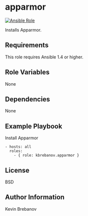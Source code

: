 apparmor
========

[![Ansible Role](https://img.shields.io/ansible/role/3311.svg)](https://galaxy.ansible.com/list#/roles/3311)

Installs Apparmor.

Requirements
------------

This role requires Ansible 1.4 or higher.

Role Variables
--------------

None

Dependencies
------------

None

Example Playbook
----------------

Install Apparmor
```
- hosts: all
  roles:
    - { role: kbrebanov.apparmor }
```

License
-------

BSD

Author Information
------------------

Kevin Brebanov
